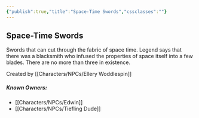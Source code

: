 ```yaml
---
{"publish":true,"title":"Space-Time Swords","cssclasses":""}
---
```




## Space-Time Swords

Swords that can cut through the fabric of space time. Legend says that there was a blacksmith who infused the properties of space itself into a few blades. There are no more than three in existence.

Created by [[Characters/NPCs/Ellery Woddlespin]]

##### Known Owners:

- [[Characters/NPCs/Edwin]]
- [[Characters/NPCs/Tiefling Dude]]
